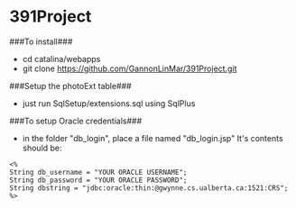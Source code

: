 391Project
==========

###To install###
- cd catalina/webapps
- git clone https://github.com/GannonLinMar/391Project.git

###Setup the photoExt table###
- just run SqlSetup/extensions.sql using SqlPlus

###To setup Oracle credentials###
- in the folder "db_login", place a file named "db_login.jsp" It's contents should be:

```
<% 
String db_username = "YOUR ORACLE USERNAME";
String db_password = "YOUR ORACLE PASSWORD";
String dbstring = "jdbc:oracle:thin:@gwynne.cs.ualberta.ca:1521:CRS";
%>
```
